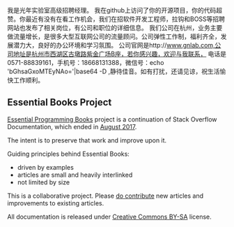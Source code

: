 我是光年实验室高级招聘经理。
我在github上访问了你的开源项目，你的代码超赞。你最近有没有在看工作机会，我们在招软件开发工程师，拉钩和BOSS等招聘网站也发布了相关岗位，有公司和职位的详细信息。
我们公司在杭州，业务主要做流量增长，是很多大型互联网公司的流量顾问。公司弹性工作制，福利齐全，发展潜力大，良好的办公环境和学习氛围。
公司官网是http://www.gnlab.com,公司地址是杭州市西湖区古墩路紫金广场B座，若你感兴趣，欢迎与我联系，
电话是0571-88839161，手机号：18668131388，微信号：echo 'bGhsaGxoMTEyNAo='|base64 -D ,静待佳音。如有打扰，还请见谅，祝生活愉快工作顺利。

## Essential Books Project

[Essential Programming Books](https://www.programming-books.io) project is a continuation of Stack Overflow Documentation, which ended in [August 2017](https://meta.stackoverflow.com/questions/354217/sunsetting-documentation).

The intent is to preserve that work and improve upon it.

Guiding principles behind Essential Books:
* driven by examples
* articles are small and heavily interlinked
* not limited by size

This is a collaborative project. Please [do contribute](how-to-contribute.md) new articles and improvements to existing articles.

All documentation is released under [Creative Commons BY-SA](https://creativecommons.org/licenses/by-sa/3.0/) license.
